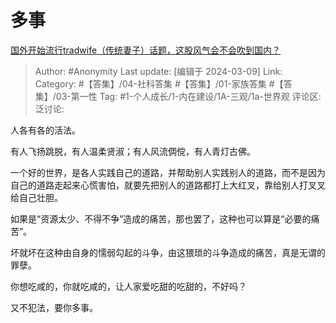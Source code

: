 # 多事
[国外开始流行tradwife（传统妻子）话题，这股风气会不会吹到国内？](https://www.zhihu.com/question/616334623/answer/3423766731)

> Author: #Anonymity
> Last update: [编辑于 2024-03-09]
> Link:
> Category: #【答集】/04-社科答集 #【答集】/01-家族答集 #【答集】/03-第一性
> Tag: #1-个人成长/1-内在建设/1A-三观/1a-世界观
> 评论区:
> 泛讨论:

人各有各的活法。

有人飞扬跳脱，有人温柔贤淑；有人风流倜傥，有人青灯古佛。

一个好的世界，是各人实践自己的道路，并帮助别人实践别人的道路，而不是因为自己的道路走起来心慌害怕，就要先把别人的道路都打上大红叉，靠给别人打叉叉给自己壮胆。

如果是“资源太少、不得不争”造成的痛苦，那也罢了，这种也可以算是“必要的痛苦”。

坏就坏在这种由自身的懦弱勾起的斗争，由这猥琐的斗争造成的痛苦，真是无谓的罪孽。

你想吃咸的，你就吃咸的，让人家爱吃甜的吃甜的，不好吗？

又不犯法，要你多事。
